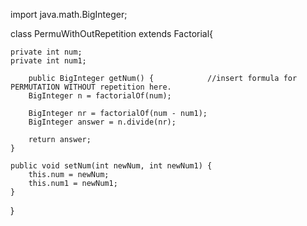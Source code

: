 
import java.math.BigInteger;


class PermuWithOutRepetition extends Factorial{

    private int num;
    private int num1;
    
        public BigInteger getNum() {            //insert formula for PERMUTATION WITHOUT repetition here.
        BigInteger n = factorialOf(num);
        
        BigInteger nr = factorialOf(num - num1);
        BigInteger answer = n.divide(nr);

        return answer;
    }

    public void setNum(int newNum, int newNum1) {
        this.num = newNum;
        this.num1 = newNum1;
    }

}
